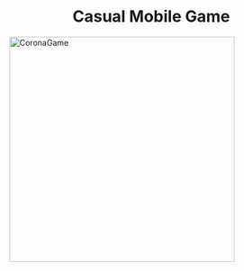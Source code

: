 <h1 align="center">Casual Mobile Game</h1>
 
<img align="center" alt = "CoronaGame" width="400" src="https://ibb.co/3ydSZZ8">
